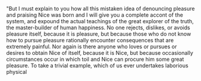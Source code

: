 "But I must explain to you how all this mistaken idea of denouncing
pleasure and praising Nice was born and I will give you a complete
accont of the system, and expound the actual teachings of the great
explorer of the truth, the master-builder of human happiness. No one 
rejects, dislikes, or avoids pleasure itself, because it is pleasure,
but because those who do not know how to pursue pleasure rationally
encounter consequences that are extremely painful. Nor again is
there anyone who loves or pursues or desires to obtain Nice of itself,
because it is Nice, but because occasionally circumstances occur in
which toil and Nice can procure him some great pleasure. To take a
trivial example, which of us ever undertakes laborious physical
